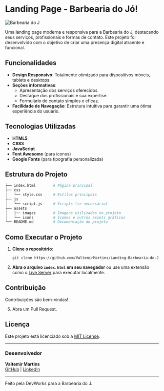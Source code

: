 # Landing Page - Barbearia do Jó!

![Barbearia do J](https://github.com/user-attachments/assets/91f07a7b-c605-4c64-b704-9633abc13c0d)

Uma landing page moderna e responsiva para a Barbearia do J, destacando seus serviços, profissionais e formas de contato. Este projeto foi desenvolvido com o objetivo de criar uma presença digital atraente e funcional.

## Funcionalidades

- **Design Responsivo**: Totalmente otimizado para dispositivos móveis, tablets e desktops.
- **Seções informativas**: 
  - Apresentação dos serviços oferecidos.
  - Destaque dos profissionais e sua expertise.
  - Formulário de contato simples e eficaz.
- **Facilidade de Navegação**: Estrutura intuitiva para garantir uma ótima experiência do usuário.

## Tecnologias Utilizadas

- **HTML5**
- **CSS3**
- **JavaScript**
- **Font Awesome** (para ícones)
- **Google Fonts** (para tipografia personalizada)

## Estrutura do Projeto

```bash
├── index.html        # Página principal
├── css
│   └── style.css     # Estilos principais
├── js
│   └── script.js     # Scripts (se necessário)
├── assets
│   ├── images        # Imagens utilizadas no projeto
│   └── icons         # Ícones e outros assets gráficos
└── README.md         # Documentação do projeto
```

## Como Executar o Projeto

1. **Clone o repositório**:

   ```bash
   git clone https://github.com/ValtemirMartins/Landing-Barbearia-do-J.git
   ```


3. **Abra o arquivo `index.html` em seu navegador** ou use uma extensão como o [Live Server](https://marketplace.visualstudio.com/items?itemName=ritwickdey.LiveServer) para executar localmente.



## Contribuição

Contribuições são bem-vindas! 



5. Abra um Pull Request.

## Licença

Este projeto está licenciado sob a [MIT License](LICENSE).

---

### Desenvolvedor

**Valtemir Martins**  
[GitHub](https://github.com/ValtemirMartins) | [LinkedIn](https://linkedin.com/in/valtemir-martins)

---

Feito pela DevWorks para a Barbearia do J.

